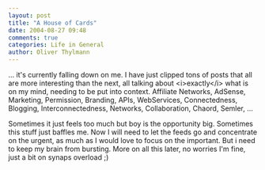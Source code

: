 ```yaml
---
layout: post
title: "A House of Cards"
date: 2004-08-27 09:48
comments: true
categories: Life in General
author: Oliver Thylmann
---
```



... it's currently falling down on me. I have just clipped tons of posts that all are more interesting than the next, all talking about &lt;i&gt;exactly&lt;/i&gt; what is on my mind, needing to be put into context. Affiliate Networks, AdSense, Marketing, Permission, Branding, APIs, WebServices, Connectedness, Blogging, Interconnectedness, Networks, Collaboration, Chaord, Semler, ...

Sometimes it just feels too much but boy is the opportunity big. Sometimes this stuff just baffles me. Now I will need to let the feeds go and concentrate on the urgent, as much as I would love to focus on the important. But i need to keep my brain from bursting. More on all this later, no worries I'm fine, just a bit on synaps overload ;)


